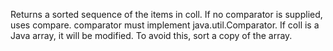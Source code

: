 Returns a sorted sequence of the items in coll. If no comparator is
  supplied, uses compare.  comparator must implement
  java.util.Comparator.  If coll is a Java array, it will be modified.
  To avoid this, sort a copy of the array.